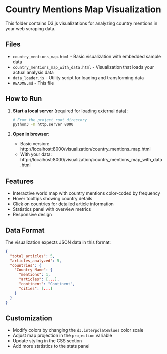 # Country Mentions Map Visualization

This folder contains D3.js visualizations for analyzing country mentions in your web scraping data.

## Files

- `country_mentions_map.html` - Basic visualization with embedded sample data
- `country_mentions_map_with_data.html` - Visualization that loads your actual analysis data
- `data_loader.js` - Utility script for loading and transforming data
- `README.md` - This file

## How to Run

1. **Start a local server** (required for loading external data):
   ```bash
   # From the project root directory
   python3 -m http.server 8000
   ```

2. **Open in browser**:
   - Basic version: http://localhost:8000/visualization/country_mentions_map.html
   - With your data: http://localhost:8000/visualization/country_mentions_map_with_data.html

## Features

- Interactive world map with country mentions color-coded by frequency
- Hover tooltips showing country details
- Click on countries for detailed article information
- Statistics panel with overview metrics
- Responsive design

## Data Format

The visualization expects JSON data in this format:
```json
{
  "total_articles": 5,
  "articles_analyzed": 5,
  "countries": {
    "Country Name": {
      "mentions": 1,
      "articles": [...],
      "continent": "Continent",
      "cities": [...]
    }
  }
}
```

## Customization

- Modify colors by changing the `d3.interpolateBlues` color scale
- Adjust map projection in the `projection` variable
- Update styling in the CSS section
- Add more statistics to the stats panel
